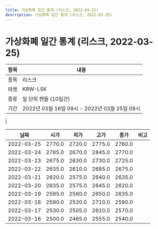 ```yaml
---
title: 가상화폐 일간 통계 (리스크, 2022-03-25)
description: 가상화폐 일간 통계 (리스크, 2022-03-25)
---
```


가상화폐 일간 통계 (리스크, 2022-03-25)
===

|항목|내용|
|--|--|
|종목|리스크|
|마켓|KRW-LSK|
|종류|일 단위 캔들 (10일간)|
|기간|2022년 03월 16일 09시 - 2022년 03월 25일 09시
|

|날짜|시가|저가|고가|종가|비고|
|--|--|--|--|--|--|
|2022-03-25|2770.0|2720.0|2775.0|2760.0|    |
|2022-03-24|2785.0|2670.0|2845.0|2770.0|    |
|2022-03-23|2675.0|2630.0|2730.0|2725.0|    |
|2022-03-22|2635.0|2610.0|2685.0|2675.0|    |
|2022-03-21|2620.0|2575.0|2640.0|2635.0|    |
|2022-03-20|2635.0|2575.0|2645.0|2620.0|    |
|2022-03-19|2595.0|2560.0|2650.0|2635.0|    |
|2022-03-18|2590.0|2520.0|2710.0|2590.0|    |
|2022-03-17|2530.0|2505.0|2610.0|2570.0|    |
|2022-03-16|2500.0|2465.0|2555.0|2540.0|    |
